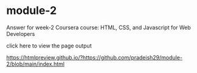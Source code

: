 # module-2
Answer for week-2 Coursera course: HTML, CSS, and Javascript for Web Developers

click here to view the page output

https://htmlpreview.github.io/?https://github.com/pradeish29/module-2/blob/main/index.html
